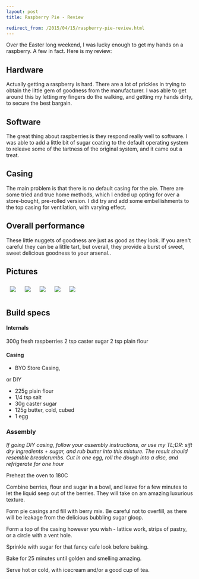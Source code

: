```yaml
---
layout: post
title: Raspberry Pie - Review

redirect_from: /2015/04/15/raspberry-pie-review.html
---
```



Over the Easter long weekend, I was lucky enough to get my hands on a raspberry. A few in fact. Here is my review: 

## Hardware

Actually getting a raspberry is hard. There are a lot of prickles in trying to obtain the little gem of goodness from the manufacturer. I was able to get around this by letting my fingers do the walking, and getting my hands dirty, to secure the best bargain.

## Software

The great thing about raspberries is they respond really well to software. I was able to add a little bit of sugar coating to the default operating system to releave some of the tartness of the original system, and it came out a treat.

## Casing

The main problem is that there is no default casing for the pie. There are some tried and true home methods, which I ended up opting for over a store-bought, pre-rolled version. I did try and add some embellishments to the top casing for ventilation, with varying effect. 

## Overall performance

These little nuggets of goodness are just as good as they look. If you aren't careful they can be a little tart, but overall, they provide a burst of sweet, sweet delicious goodness to your arsenal.. 

## Pictures
<style>.pie_pictures { width: 50%;} .pie_pictures img { margin: 10px }</style>
<div class="pie_pictures">
<img src="{{site.BASE_PATH}}/assets/media/pie/piecasing.png"/>
<img src="{{site.BASE_PATH}}/assets/media/pie/pie0.png"/>
<img src="{{site.BASE_PATH}}/assets/media/pie/pie1.png"/>
<img src="{{site.BASE_PATH}}/assets/media/pie/pie2.png"/>
<img src="{{site.BASE_PATH}}/assets/media/pie/pie.png"/>
</div>

## Build specs

#### Internals 
300g fresh raspberries
2 tsp caster sugar
2 tsp plain flour

#### Casing

 * BYO Store Casing,

or DIY

 * 225g plain flour
 * 1/4 tsp salt
 * 30g caster sugar
 * 125g butter, cold, cubed
 * 1 egg

### Assembly

*If going DIY casing, follow your assembly instructions, or use my TL;DR: sift dry ingredients + sugar,  and rub butter into this mixture. The result should resemble breadcrumbs. Cut in one egg, roll the dough into a disc, and refrigerate for one hour*

Preheat the oven to 180C

Combine berries, flour and sugar in a bowl, and leave for a few minutes to let the liquid seep out of the berries. They will take on am amazing luxurious texture. 

Form pie casings and fill with berry mix. Be careful not to overfill, as there will be leakage from the delicious bubbling sugar gloop.

Form a top of the casing however you wish - lattice work, strips of pastry, or a circle with a vent hole. 

Sprinkle with sugar for that fancy cafe look before baking.

Bake for 25 minutes until golden and smelling amazing. 

Serve hot or cold, with icecream and/or a good cup of tea. 
